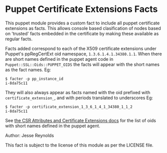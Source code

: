 # Puppet Certificate Extensions Facts

This puppet module provides a custom fact to include all puppet certificate extensions as facts. This allows console based clasification of nodes based on 'trusted' facts embedded in the certificate by making these available as regular facts.

Facts added correspond to each of the X509 certificate extensions
under Puppet's ppRegCertExt oid namespace, `1.3.6.1.4.1.34380.1.1`. When there are short names defined in
the puppet agent code in `Puppet::SSL::Oids::PUPPET_OIDS` the facts will appear with
the short names as the fact names. Eg:

```
$ facter -p pp_instance_id
i-8da75c11
```

They will also always appear as facts named with the oid prefixed with `certificate_extension_`, and with periods translated to underscores Eg:

```
$ facter -p certificate_extension_1_3_6_1_4_1_34380_1_1_2
i-8da75c11
```

See [the CSR Attributes and Certificate Extensions docs](https://www.puppet.com/docs/puppet/latest/ssl_attributes_extensions.html#puppet_registered_ids) for the list of oids with short names defined in the puppet agent.

Author: Jesse Reynolds

This fact is subject to the license of this module as per the LICENSE file.


